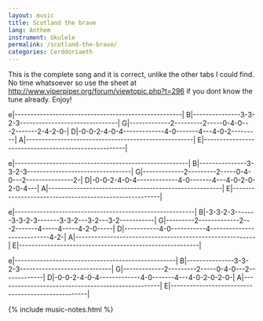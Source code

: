 ```yaml
---
layout: music
title: Scotland the brave
lang: Anthem
instrument: Ukulele
permalink: /scotland-the-brave/
categories: Cerddoriaeth
---
```



This is the complete song and it is correct, unlike the other tabs I could find. No
time whatsoever so use the sheet at http://www.viperpiper.org/forum/viewtopic.php?t=296
if you dont know the tune already.  Enjoy!

e|-----------------------------------------------------|
B|---------------3-3-2-3-------------------------------|
G|-------------2---------2-----0-4-0---2-------2-4-2-0-|
D|-0-0-2-4-0-4-------------4-0-------4---4-0-2---------|
A|-----------------------------------------------------|
E|-----------------------------------------------------|


e|-------------------------------------------------------|
B|---------------3-3-2-3---------------------------------|
G|-------------2---------2-----0-4-0---2---------------2-|
D|-0-0-2-4-0-4-------------4-0-------4---4-0-2-0-2-0-4---|
A|-------------------------------------------------------|
E|-------------------------------------------------------|

e|---------------------------------------------------------|
B|-3-3-2-3-------3-3-2-3-------3-3-2---3-2---3-2-----------|
G|---------2-------------2---2-------4-----4-----4-2-0-----|
D|-----------4-0-----------4---------------------------4-2-|
A|---------------------------------------------------------|
E|---------------------------------------------------------|

e|---------------------------------------------------|
B|---------------3-3-2-3-----------------------------|
G|-------------2---------2-----0-4-0---2-------------|
D|-0-0-2-4-0-4-------------4-0-------4---4-0-2-0-2-0-|
A|---------------------------------------------------|
E|---------------------------------------------------|


{% include music-notes.html %}
